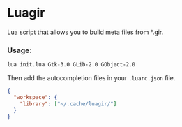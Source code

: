 # Luagir

Lua script that allows you to build meta files from \*.gir.

### Usage:

```bash
lua init.lua Gtk-3.0 GLib-2.0 GObject-2.0
```

Then add the autocompletion files in your `.luarc.json` file.

```json
{
  "workspace": {
    "library": ["~/.cache/luagir/"]
  }
}
```
